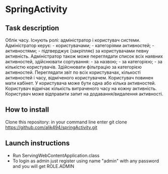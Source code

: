 # SpringActivity

## Task description
Облік часу. Існують ролі: адміністратор і користувач системи.
            Адміністратор керує:
            - користувачами;
            - категоріями активностей;
            - активностями;
            - підтверджує (закріпляє) за користувачами певну активність.
            Адміністратор також може переглядати список всіх наявних активностей, здійснювати сортування:
            - за назвою;
            - за категорією;
            - за кількістю користувачів.
            Здійснювати фільтрацію за категорією активностей. Переглядати звіт по всіх користувачах, кількості активностей і часу, відміченого користувачем.
            Користувач повинен мати кабінет. У користувача може бути одна або кілька активностей. Користувач відмічає кількість витраченого часу на кожну активність. Користувач може відправити запит на додавання/видалення активності.

## How to install
Clone this repository: in your command line enter git clone https://github.com/alik494/springActivity.git

## Launch instructions
  * Run ServingWebContentApplication.class
  * To login as admin just register using name "admin" with any password and you will get ROLE.ADMIN